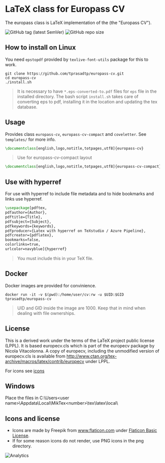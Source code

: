 # LaTeX class for Europass CV

The eu­ropass class is LaTeX im­ple­men­ta­tion of the  (the "Europass CV").

![GitHub tag (latest SemVer)](https://img.shields.io/github/v/tag/tprasadtp/europass-cv?logo=github)
![GitHub repo size](https://img.shields.io/github/repo-size/tprasadtp/europass-cv?logo=github&logoColor=white)


## How to install on Linux

You need `epstopdf` provided by `texlive-font-utils` package for this to work.

```console
git clone https://github.com/tprasadtp/europass-cv.git
cd europass-cv
./install.sh
```

> It is necessary to have `*.eps-converted-to.pdf` files for `eps` file in the installed directory.
> The bash script `install.sh` takes care of converting eps to pdf,
> installing it in the location and updating the tex database.

## Usage

Provides class `europass-cv`, `europass-cv-compact` and `coveletter`. See `templates/` for more info.

```tex
\documentclass[english,logo,notitle,totpages,utf8]{europass-cv}
```

> Use for europass-cv-compact layout

```tex
\documentclass[english,logo,notitle,totpages,utf8]{europass-cv-compact}
```

## Use with hyperref

For use with hyperref to include file metadata and to hide
bookmarks and links use hyperref.

```tex
\usepackage[pdftex,
pdfauthor={Author},
pdftitle={Title},
pdfsubject={Subject},
pdfkeywords={keywords},
pdfproducer={Latex with hyperref on TeXstudio / Azure Pipeline},
pdfcreator={pdflatex},
bookmarks=false,
colorlinks=true,
urlcolor=navyblue]{hyperref}
```

> You must include this in your TeX file.

## Docker

Docker images are provided for convinience.

```console
docker run -it -v $(pwd):/home/user/cv:rw -u $UID:$GID tprasadtp/europass-cv
```

> UID and GID inside the image are 1000. Keep that in mind when dealing with
> file ownerships.

## License

This is a derived work under the terms of the LaTeX project public license (LPPL).
It is based  europecv.cls which is part of the europecv package by Nicola Vitacolonna.
A copy of europecv, including the unmodified version of europecv.cls is available
from http://www.ctan.org/tex-archive/macros/latex/contrib/europecv under LPPL.

For icons see [icons](#icons-and-license)

## Windows

Place the files in
C:\Users\<user name>\Appdata\Local\MikTex\<number>\tex\latex\local\

## Icons and license

* Icons are made by Freepik from www.flaticon.com under [Flaticon Basic License](https://file000.flaticon.com/downloads/license/license.pdf).
* If for some reason icons do not render, use PNG icons in the png directory.

![Analytics](https://ga-beacon.prasadt.com/UA-101760811-3/github/europass-cv?flat)
